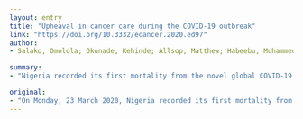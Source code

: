 ```yaml
---
layout: entry
title: "Upheaval in cancer care during the COVID-19 outbreak"
link: "https://doi.org/10.3332/ecancer.2020.ed97"
author:
- Salako, Omolola; Okunade, Kehinde; Allsop, Matthew; Habeebu, Muhammedu; Toye, Mariam; Oluyede, Glory; Fagbenro, Gabriel; Salako, Babatunde

summary:
- "Nigeria recorded its first mortality from the novel global COVID-19 outbreak. The country has discharged home two cases after weeks of care at a government-approved isolation centre in Lagos State. This first mortality was that of a 67-year-old man with a history of multiple myeloma, a type of blood cancer. Evidence from China suggests that cancer patients are a vulnerable group."

original:
- "On Monday, 23 March 2020, Nigeria recorded its first mortality from the novel global COVID-19 outbreak. Before this, the country reported 36 confirmed cases (at the time of writing) and has discharged home two cases after weeks of care at a government-approved isolation centre in Lagos State. This first mortality was that of a 67-year-old man with a history of multiple myeloma, a type of blood cancer. He was undergoing chemotherapy and had just returned to Nigeria following medical treatment in the United Kingdom. The novel COVID-19 pandemic has grounded several global activities including the provision of health care services to people with chronic conditions such as cancer. Evidence from China suggests that cancer patients with COVID-19 infection are a vulnerable group, with a higher risk of severe illness resulting in intensive care unit admissions or death, particularly if they received chemotherapy or surgery. This letter is an attempt to suggest practicable interventions such as the use of existing digital health platforms to limit patients' and oncology professionals' physical interactions as a way of reducing the risk of COVID-19 infection transmission amongst cancer patients and oncologists, as well as outlining effective strategies to ensure that cancer care is not completely disrupted during the outbreak."
---
```


